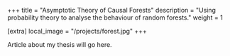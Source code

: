 +++ 
title = "Asymptotic Theory of Causal Forests" description = "Using probability theory to analyse the behaviour of random forests." weight = 1

[extra] local_image = "/projects/forest.jpg"
+++

Article about my thesis will go here.
